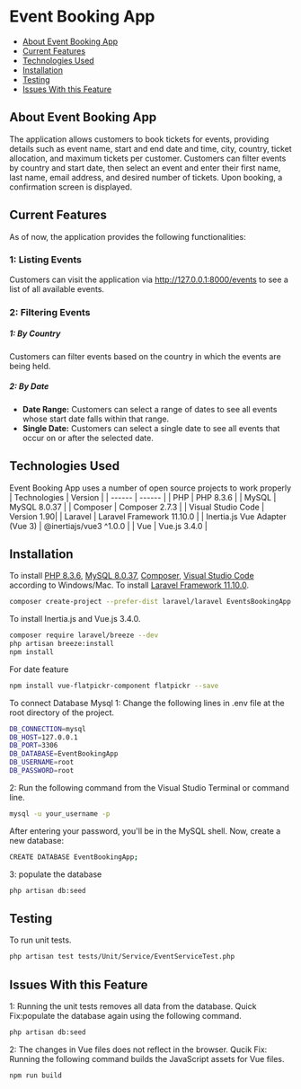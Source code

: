 # Event Booking App
* [About Event Booking App](#about-event-booking-app)
* [Current Features](#current-features)
* [Technologies Used](#technologies-used)
* [Installation](#Installation)
* [Testing](#testing)
* [Issues With this Feature](#issues-with-this-feature)
## About Event Booking App
The application allows customers to book tickets for events, providing details such as event name, start and end date and time, city, country, ticket allocation, and maximum tickets per customer. Customers can filter events by country and start date, then select an event and enter their first name, last name, email address, and desired number of tickets. Upon booking, a confirmation screen is displayed.

## Current Features
As of now, the application provides the following functionalities:
### 1: Listing Events
Customers can visit the application via http://127.0.0.1:8000/events to see a list of all available events.

### 2: Filtering Events

##### 1: By Country
Customers can filter events based on the country in which the events are being held.
##### 2: By Date
* **Date Range:** 
  Customers can select a range of dates to see all events whose start date falls within that range.
* **Single Date:** 
  Customers can select a single date to see all events that occur on or after the selected date.

## Technologies Used
Event Booking App uses a number of open source projects to work properly
| Technologies | Version |
| ------ | ------ |
| PHP | PHP 8.3.6 |
| MySQL | MySQL 8.0.37 |
| Composer | Composer 2.7.3 |
| Visual Studio Code | Version 1.90|
| Laravel | Laravel Framework 11.10.0 |
| Inertia.js Vue Adapter (Vue 3) | @inertiajs/vue3 ^1.0.0 |
| Vue | Vue.js 3.4.0 |

 

## Installation
To install [PHP 8.3.6](https://www.php.net/downloads.php), [MySQL 8.0.37](https://dev.mysql.com/downloads/installer/), [Composer](https://getcomposer.org/), [Visual Studio Code](https://code.visualstudio.com/) according to Windows/Mac.
To install [Laravel Framework 11.10.0](https://nodejs.org/).
```sh
composer create-project --prefer-dist laravel/laravel EventsBookingApp 
```
To install Inertia.js and Vue.js 3.4.0.
```sh
composer require laravel/breeze --dev 
php artisan breeze:install 
npm install 
```
For date feature 
```sh
npm install vue-flatpickr-component flatpickr --save 
```
To connect Database Mysql 
1: Change the following lines in .env file at the root directory of the project. 
```sh
DB_CONNECTION=mysql 
DB_HOST=127.0.0.1 
DB_PORT=3306 
DB_DATABASE=EventBookingApp 
DB_USERNAME=root 
DB_PASSWORD=root 
```
2: Run the following command from the Visual Studio Terminal or command line.
```sh
mysql -u your_username -p  
```
After entering your password, you'll be in the MySQL shell. Now, create a new database: 
```sh
CREATE DATABASE EventBookingApp; 
```
3: populate the database
```sh
php artisan db:seed 
```
## Testing
To run unit tests. 
```sh
php artisan test tests/Unit/Service/EventServiceTest.php
```
## Issues With this Feature
1: Running the unit tests removes all data from the database.
Quick Fix:populate the database again using the following command.
```sh
php artisan db:seed 
```
2: The changes in Vue files does not reflect in the browser.
Qucik Fix: Running the following command builds the JavaScript assets for Vue files.
```sh
npm run build
```
